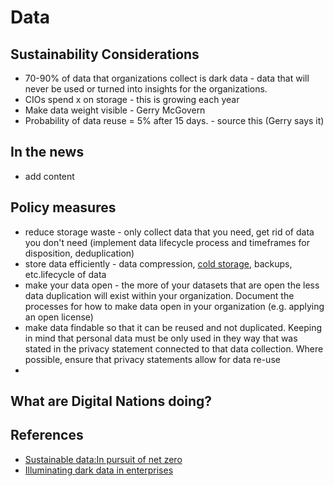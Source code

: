 # Data
## Sustainability Considerations
- 70-90% of data that organizations collect is dark data - data that will never be used or turned into insights for the organizations.
- CIOs spend x on storage - this is growing each year
- Make data weight visible - Gerry McGovern
-	Probability of data reuse = 5% after 15 days. - source this (Gerry says it)

## In the news
- add content

## Policy measures
- reduce storage waste - only collect data that you need, get rid of data you don't need (implement data lifecycle process and timeframes for disposition, deduplication)
- store data efficiently - data compression, [cold storage](https://en.wikipedia.org/wiki/Cold_data), backups, etc.lifecycle of data
- make your data open - the more of your datasets that are open the less data duplication will exist within your organization. Document the processes for how to make data open in your organization (e.g. applying an open license) 
- make data findable so that it can be reused and not duplicated. Keeping in mind that personal data must be only used in they way that was stated in the privacy statement connected to that data collection. Where possible, ensure that privacy statements allow for data re-use
- 

## What are Digital Nations doing?

## References
- [Sustainable data:In pursuit of net zero](https://sustainabledata.economist.com/)
- [Illuminating dark data in enterprises](https://www.forbes.com/sites/forbestechcouncil/2020/09/25/illuminating-dark-data-in-enterprises/?sh=6f29741bc36a)
